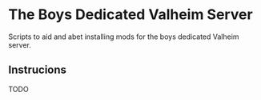 # The Boys Dedicated Valheim Server

Scripts to aid and abet installing mods for the boys dedicated Valheim server.

## Instrucions

TODO
